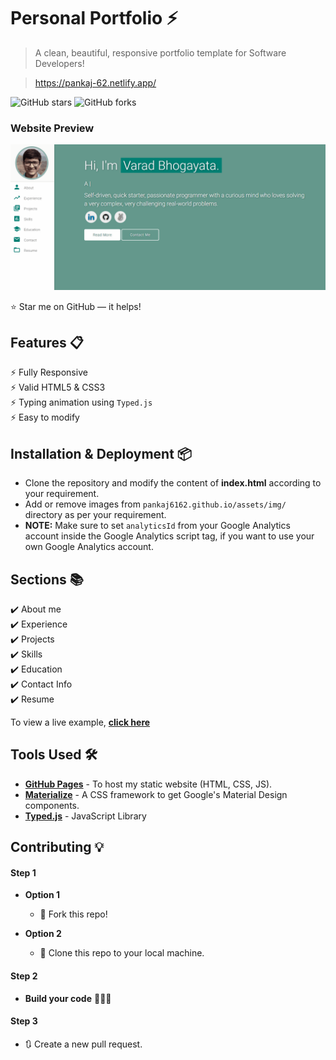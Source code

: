 # Personal Portfolio ⚡️

> A clean, beautiful, responsive portfolio template for Software Developers!

> https://pankaj-62.netlify.app/

![GitHub stars](https://img.shields.io/github/stars/pankaj-62/pankaj6162.github.io)
![GitHub forks](https://img.shields.io/github/forks/pankaj-62/pankaj6162.github.io)

### Website Preview

<p align="center"> 
  <kbd>
    <a href="https://pankaj-62.netlify.app/" target="_blank"><img src="examples/preview.gif">
  </a>
  </kbd>
</p>

:star: Star me on GitHub — it helps!

## Features 📋

⚡️ Fully Responsive\
⚡️ Valid HTML5 & CSS3\
⚡️ Typing animation using `Typed.js`\
⚡️ Easy to modify

## Installation & Deployment 📦

- Clone the repository and modify the content of <b>index.html</b> according to your requirement.
- Add or remove images from `pankaj6162.github.io/assets/img/` directory as per your requirement.
- <b>NOTE:</b> Make sure to set `analyticsId` from your Google Analytics account inside the Google Analytics script tag, if you want to use your own Google Analytics account.

## Sections 📚

✔️ About me\
✔️ Experience\
✔️ Projects \
✔️ Skills \
✔️ Education\
✔️ Contact Info\
✔️ Resume

To view a live example, **[click here](https://pankaj-62.netlify.app/)**

## Tools Used 🛠️

- [<b>GitHub Pages</b>](https://create-react-app.dev/docs/deployment/#github-pages) - To host my static website (HTML, CSS, JS).
- [<b>Materialize</b>](https://materializecss.com/) - A CSS framework to get Google's Material Design components.
- [<b>Typed.js</b>](https://mattboldt.com/demos/typed-js/) - JavaScript Library

## Contributing 💡

#### Step 1

- **Option 1**

  - 🍴 Fork this repo!

- **Option 2**
  - 👯 Clone this repo to your local machine.

#### Step 2

- **Build your code** 🔨🔨🔨

#### Step 3

- 🔃 Create a new pull request.
